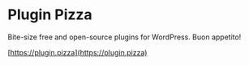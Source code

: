 # Plugin Pizza

Bite-size free and open-source plugins for WordPress. Buon appetito!

[https://plugin.pizza](https://plugin.pizza)
